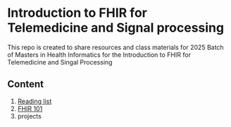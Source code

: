 # Introduction to FHIR for Telemedicine and Signal processing
This repo is created to share resources and class materials for 2025 Batch of Masters in Health Informatics for the Introduction to FHIR for Telemedicine and Singal Processing

## Content 
1. [Reading list](Reading_list.md)
2. [FHIR 101](FHIR101.ipynb) 
3. projects
